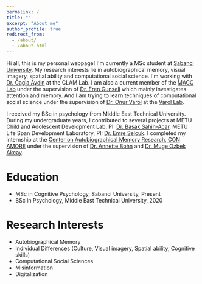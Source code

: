 ```yaml
---
permalink: /
title: ""
excerpt: "About me"
author_profile: true
redirect_from: 
  - /about/
  - /about.html
---
```


Hi all, this is my personal webpage! I'm currently a MSc student at [Sabanci University](https://www.sabanciuniv.edu/). My research interests lie in autobiographical memory, visual imagery, spatial ability and computational social science. I'm working with [Dr. Cagla Aydin](https://fass.sabanciuniv.edu/en/faculty-members/detail/1980) at the CLAM Lab. 
I am also a current member of the [MACC Lab](https://www.gunselilab.com/) under the supervision of [Dr. Eren Gunseli](http://myweb.sabanciuniv.edu/erengunseli/) which mainly investigates attention and memory. 
And I am trying to learn techniques of computational social science under the supervision of [Dr. Onur Varol](http://www.onurvarol.com/) at the [Varol Lab](http://varollab.com/).

I received my BSc in psychology from Middle East Technical University. During my undergraduate years, I contributed to several projects at METU Child and Adolescent Development Lab, PI: [Dr. Basak Sahin-Acar](http://psy.metu.edu.tr/en/basak-sahin-acar), METU Life Span Development Laboratory, PI: [Dr. Emre Selcuk](http://myweb.sabanciuniv.edu/emreselcuk/). I completed my internship at the [Center on Autobiographical Memory  Research, CON AMORE](https://psy.au.dk/en/research/research-centres-and-units/conamore/) under the supervision of [Dr. Annette Bohn](https://pure.au.dk/portal/en/persons/annette-bohn(63156000-0ce0-4610-b068-ee3354380b04).html) and [Dr. Muge Ozbek Akcay](https://scholar.google.dk/citations?user=iuB-cpUAAAAJ&hl=en). 


# Education
* MSc in Cognitive Psychology, Sabanci University, Present
* BSc in Psychology, Middle East Technical University, 2020

# Research Interests 
* Autobiographical Memory
* Individual Differences (Culture, Visual imagery, Spatial ability, Cognitive skills)
* Computational Social Sciences
* Misinformation
* Digitalization
